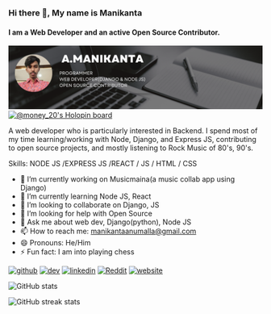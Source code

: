 ### Hi there 👋, My name is Manikanta
#### I am a Web Developer and an active Open Source Contributor.
![I am a Web Developer and an active Open Source Contributor.](https://github.com/Money-20/Money-20/blob/main/Black%20Technology%20LinkedIn%20Banner.png?raw=true)
[![@money_20's Holopin board](https://holopin.me/money_20)](https://holopin.io/@money_20)

A web developer who is particularly interested in Backend. I spend most of my time learning/working with Node, Django, and Express JS, contributing to open source projects, and mostly listening to Rock Music of 80's, 90's.

Skills: NODE JS /EXPRESS JS /REACT / JS / HTML / CSS

- 🔭 I’m currently working on Musicmaina(a music collab app using Django) 
- 🌱 I’m currently learning Node JS, React 
- 👯 I’m looking to collaborate on Django, JS 
- 🤔 I’m looking for help with Open Source 
- 💬 Ask me about web dev, Django(python), Node JS 
- 📫 How to reach me: manikantaanumalla@gmail.com 
- 😄 Pronouns: He/Him 
- ⚡ Fun fact: I am into playing chess 


[<img src='https://cdn.jsdelivr.net/npm/simple-icons@3.0.1/icons/github.svg' alt='github' height='40'>](https://github.com/Money-20)  [<img src='https://cdn.jsdelivr.net/npm/simple-icons@3.0.1/icons/dev-dot-to.svg' alt='dev' height='40'>](https://dev.to/money20)  [<img src='https://cdn.jsdelivr.net/npm/simple-icons@3.0.1/icons/linkedin.svg' alt='linkedin' height='40'>](https://www.linkedin.com/in/manikanta-a-b10413201/)  [<img src='https://cdn.jsdelivr.net/npm/simple-icons@3.0.1/icons/reddit.svg' alt='Reddit' height='40'>](https://www.reddit.com/user/Daa-Vinci__)  [<img src='https://cdn.jsdelivr.net/npm/simple-icons@3.0.1/icons/icloud.svg' alt='website' height='40'>](https://money-20.github.io/)  

![GitHub stats](https://github-readme-stats.vercel.app/api?username=Money-20&show_icons=true)  

![GitHub streak stats](https://streak-stats.demolab.com/?user=Money-20)  


